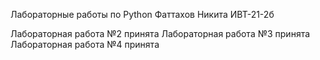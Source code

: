 Лабораторные работы по Python
Фаттахов Никита ИВТ-21-2б

Лабораторная работа №2 принята
Лабораторная работа №3 принята
Лабораторная работа №4 принята
